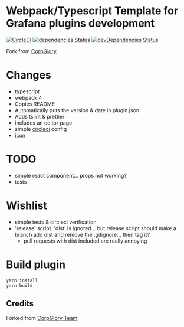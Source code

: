 # Webpack/Typescript Template for Grafana plugins development

[![CircleCI](https://circleci.com/gh/ryantxu/grafana-plugin-template-webpack/tree/master.svg?style=svg)](https://circleci.com/gh/ryantxu/grafana-plugin-template-webpack/tree/master)
[![dependencies Status](https://david-dm.org/ryantxu/grafana-plugin-template-webpack/status.svg)](https://david-dm.org/ryantxu/grafana-plugin-template-webpack)
[![devDependencies Status](https://david-dm.org/ryantxu/grafana-plugin-template-webpack/dev-status.svg)](https://david-dm.org/ryantxu/grafana-plugin-template-webpack?type=dev)


Fork from [CorpGlory](https://github.com/CorpGlory/grafana-plugin-template-webpack)


# Changes

* typescript
* webpack 4
* Copies README
* Automatically puts the version & date in plugin.json
* Adds tslint & prettier
* includes an editor page
* simple [circleci](https://circleci.com/gh/ryantxu/grafana-plugin-template-webpack) config
* icon


# TODO
* simple react component... props not working? 
* tests

# Wishlist
* simple tests & circleci verification
* 'release' script.  'dist' is ignored... but release script should make a branch add dist and remove the .gitignore... then tag it?
    * pull requests with dist included are really annoying


# Build plugin

```
yarn install
yarn build
```


## Credits

Forked from [CorpGlory Team](http://corpglory.com/)

